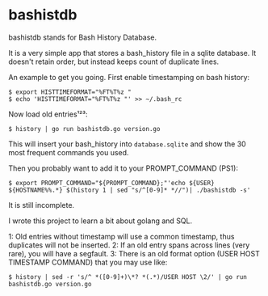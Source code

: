 # bashistdb

bashistdb stands for Bash History Database.

It is a very simple app that stores a bash_history file in a sqlite database.
It doesn't retain order, but instead keeps count of duplicate lines.

An example to get you going. First enable timestamping on bash history:

    $ export HISTTIMEFORMAT="%FT%T%z "
    $ echo 'HISTTIMEFORMAT="%FT%T%z "' >> ~/.bash_rc

Now load old entries¹²³:

    $ history | go run bashistdb.go version.go

This will insert your bash_history into `database.sqlite` and show the 30 most frequent commands you used.

Then you probably want to add it to your PROMPT_COMMAND (PS1):

    $ export PROMPT_COMMAND="${PROMPT_COMMAND};"'echo ${USER} ${HOSTNAME%%.*} $(history 1 | sed "s/^[0-9]* *//")| ./bashistdb -s'

It is still incomplete.

I wrote this project to learn a bit about golang and SQL.


1: Old entries without timestamp will use a common timestamp, thus duplicates will not be inserted.
2: If an old entry spans across lines (very rare), you will have a segfault.
3: There is an old format option (USER HOST TIMESTAMP COMMAND) that you may use like:

    $ history | sed -r 's/^ *([0-9]+)\*? *(.*)/USER HOST \2/' | go run bashistdb.go version.go

